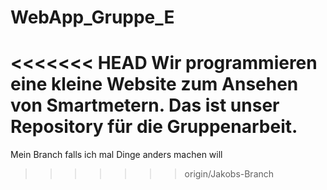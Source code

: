 # WebApp_Gruppe_E

<<<<<<< HEAD
Wir programmieren eine kleine Website zum Ansehen von Smartmetern.
Das ist unser Repository für die Gruppenarbeit.
=======
Mein Branch falls ich mal Dinge anders machen will
>>>>>>> origin/Jakobs-Branch
